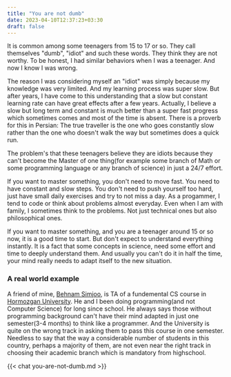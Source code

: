 ```yaml
---
title: "You are not dumb"
date: 2023-04-10T12:37:23+03:30
draft: false
---
```


It is common among some teenagers from 15 to 17 or so. They call themselves "dumb", "idiot" and such these words. They think they are not worthy. To be honest, I had similar behaviors when I was a teenager. And now I know I was wrong.

The reason I was considering myself an "idiot" was simply because my knowledge was very limited. And my learning process was super slow. But after years, I have come to this understanding that a slow but constant learning rate can have great effects after a few years. Actually, I believe a slow but long term and constant is much better than a super fast progress which sometimes comes and most of the time is absent. There is a proverb for this in Persian: The true traveller is the one who goes constantly slow rather than the one who doesn't walk the way but sometimes does a quick run.

The problem's that these teenagers believe they are idiots because they can't become the Master of one thing(for example some branch of Math or some programming language or any branch of science) in just a 24/7 effort.

If you want to master something, you don't need to move fast. You need to have constant and slow steps. You don't need to push yourself too hard, just have small daily exercises and try to not miss a day. As a progammer, I tend to code or think about problems almost everyday. Even when I am with family, I sometimes think to the problems. Not just technical ones but also philosophical ones.

If you want to master something, and you are a teenager around 15 or so now, it is a good time to start. But don't expect to understand everything instantly. It is a fact that some concepts in science, need some effort and time to deeply understand them. And usually you can't do it in half the time, your mind really needs to adapt itself to the new situation.

### A real world example

A friend of mine, [Behnam Simjoo](https://github.com/b-simjoo), is TA of a fundemental CS course in [Hormozgan University](https://hormozgan.ac.ir). He and I been doing programming(and not Computer Science) for long since school. He always says those without programming background can't have their mind adapted in just one semester(3-4 months) to think like a programmer. And the University is quite on the wrong track in asking them to pass this course in one semester. Needless to say that the way a considerable number of students in this country, perhaps a majority of them, are not even near the right track in choosing their academic branch which is mandatory from highschool.


{{< chat you-are-not-dumb.md >}}
